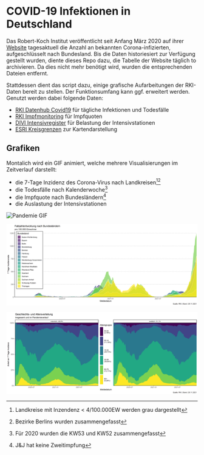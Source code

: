 # COVID-19 Infektionen in Deutschland
Das Robert-Koch Institut veröffentlicht seit Anfang März 2020 
auf ihrer [Website](https://www.rki.de/DE/Content/InfAZ/N/Neuartiges_Coronavirus/Fallzahlen.html) tagesaktuell die Anzahl an bekannten Corona-infizierten, aufgeschlüsselt nach Bundesland.
Bis die Daten historiesiert zur Verfügung gestellt wurden, diente dieses Repo dazu, die Tabelle der Website täglich to archivieren. Da dies nicht mehr benötigt wird, wurden die entsprechenden Dateien entfernt.

Stattdessen dient das script dazu, einige grafische Aufarbeitungen der RKI-Daten bereit zu stellen. Der Funktionsumfang kann ggf. erweitert werden. Genutzt werden dabei folgende Daten:
- [RKI Datenhub Covid19](https://npgeo-corona-npgeo-de.hub.arcgis.com/datasets/dd4580c810204019a7b8eb3e0b329dd6_0) für tägliche Infektionen und Todesfälle
- [RKI Impfmonitoring](https://github.com/robert-koch-institut/COVID-19-Impfungen_in_Deutschland) für Impfquoten
- [DIVI Intensivregister](https://www.intensivregister.de/#/aktuelle-lage/downloads) für Belastung der Intensivstationen
- [ESRI Kreisgrenzen](https://npgeo-corona-npgeo-de.hub.arcgis.com/datasets/esri-de-content::kreisgrenzen-2019/explore?location=51.164254%2C10.454033%2C7.21) zur Kartendarstellung

## Grafiken
Montalich wird ein GIF animiert, welche mehrere Visualisierungen im Zeitverlauf darstellt:
- die 7-Tage Inzidenz des Corona-Virus nach Landkreisen[^1][^2]
- die Todesfälle nach Kalenderwoche[^3] 
- die Impfquote nach Bundesländern[^4]
- die Auslastung der Intensivstationen

![Pandemie GIF](corona_animated_de.gif)

![Verlauf](01_verlauf.png)

![Alter und Geschlecht](02_Alter_Geschlecht.png)

[^1]: Landkreise mit Inzendenz < 4/100.000EW werden grau dargestellt
[^2]: Bezirke Berlins wurden zusammengefasst
[^3]: Für 2020 wurden die KW53 und KW52 zusammengefasst
[^4]: J&J hat keine Zweitimpfung
